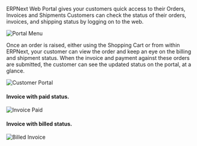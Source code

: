 ERPNext Web Portal gives your customers quick access to their Orders, Invoices
and Shipments Customers can check the status of their orders, invoices, and
shipping status by logging on to the web.

![Portal Menu](assets/manual_erpnext_com/old_images/erpnext/portal-menu.png)

Once an order is raised, either using the Shopping Cart or from within
ERPNext, your customer can view the order and keep an eye on the billing and
shipment status. When the invoice and payment against these orders are
submitted, the customer can see the updated status on the portal, at a glance.

![Customer Portal](assets/manual_erpnext_com/old_images/erpnext/customer-portal-orders-1.png)

#### Invoice with paid status.

![Invoice Paid](assets/manual_erpnext_com/old_images/erpnext/portal-invoice-paid.png)

#### Invoice with billed status.

![Billed Invoice](assets/manual_erpnext_com/old_images/erpnext/portal-order-billed.png)

